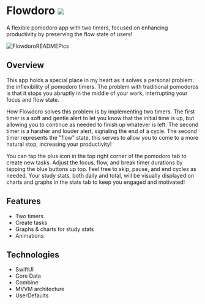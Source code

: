 <h1>Flowdoro <a href="https://apps.apple.com/us/app/flowdoro/id6448894437">
  <img src="https://img.shields.io/badge/App_Store-0D96F6?style=for-the-badge&logo=app-store&logoColor=white" />
</a></h1>
A flexible pomodoro app with two timers, focused on enhancing productivity by preserving the flow state of users!

![FlowdoroREADMEPics](https://github.com/user-attachments/assets/add8c8d2-1ba4-4aa6-b3b0-82b132119e6f)

## Overview
This app holds a special place in my heart as it solves a personal problem: the inflexibility of pomodoro timers. The problem with traditional pomodoros is that it stops you abruptly in the middle of your work, interrupting your focus and flow state. 

How Flowdoro solves this problem is by implementing two timers. The first timer is a soft and gentle alert to let you know that the initial time is up, but allowing you to continue as needed to finish up whatever is left. The second timer is a harsher and louder alert, signaling the end of a cycle. The second timer represents the "flow" state, this serves to allow you to come to a more natural stop, increasing your productivity!

You can tap the plus icon in the top right corner of the pomodoro tab to create new tasks. Adjust the focus, flow, and break timer durations by tapping the blue buttons up top. Feel free to skip, pause, and end cycles as needed. Your study stats, both daily and total, will be visually displayed on charts and graphs in the stats tab to keep you engaged and motivated!

## Features
* Two timers
* Create tasks
* Graphs & charts for study stats
* Animations

## Technologies
* SwiftUI
* Core Data
* Combine
* MVVM architecture
* UserDefaults
